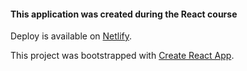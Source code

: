 #### This application was created during the React course 

Deploy is available on [Netlify](https://primo-react-1.netlify.com).

This project was bootstrapped with [Create React App](https://github.com/facebook/create-react-app).
